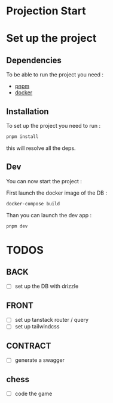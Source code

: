 # Projection Start

# Set up the project

## Dependencies

To be able to run the project you need :

-   [pnpm](https://pnpm.io/fr/installation)
-   [docker](https://docs.docker.com/engine/install/)

## Installation

To set up the project you need to run :

```bash
pnpm install
```

this will resolve all the deps.

## Dev

You can now start the project :

First launch the docker image of the DB :

```bash
docker-compose build
```

Than you can launch the dev app :

```bash
pnpm dev
```

# TODOS

## BACK

-   [ ] set up the DB with drizzle

## FRONT

-   [ ] set up tanstack router / query
-   [ ] set up tailwindcss

## CONTRACT

-   [ ] generate a swagger

## chess

-   [ ] code the game
